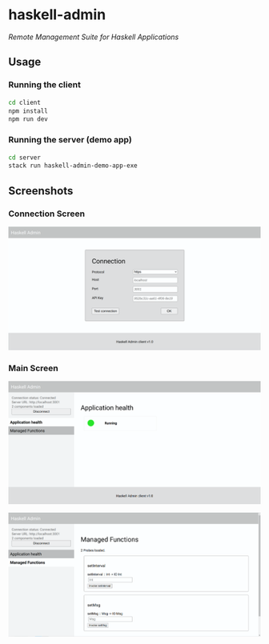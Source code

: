 # haskell-admin

_Remote Management Suite for Haskell Applications_

## Usage

### Running the client

```bash
cd client
npm install
npm run dev
```

### Running the server (demo app)

```bash
cd server
stack run haskell-admin-demo-app-exe
```

## Screenshots

### Connection Screen

![Connection screen](/media/screenshot1.png)

### Main Screen

![Main screen - Application health](/media/screenshot2.png)

![Main screen - Managed Functions](/media/screenshot3.png)